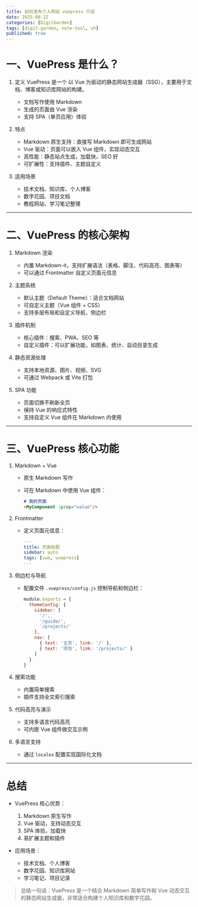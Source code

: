 ```yaml
---
title: 如何发布个人网站 vuepress 介绍
date: 2025-08-22
categories: [DigitGarden]
tags: [digit-garden, note-tool, sh]
published: true
---
```



# 一、VuePress 是什么？

1. 定义
   VuePress 是一个 以 Vue 为驱动的静态网站生成器（SSG），主要用于文档、博客或知识库网站的构建。

   * 文档写作使用 Markdown
   * 生成的页面由 Vue 渲染
   * 支持 SPA（单页应用）体验

2. 特点

   * Markdown 原生支持：直接写 Markdown 即可生成网站
   * Vue 驱动：页面可以嵌入 Vue 组件，实现动态交互
   * 高性能：静态站点生成，加载快，SEO 好
   * 可扩展性：支持插件、主题自定义

3. 适用场景

   * 技术文档、知识库、个人博客
   * 数字花园、项目文档
   * 教程网站、学习笔记整理

---

# 二、VuePress 的核心架构

1. Markdown 渲染

   * 内置 Markdown-it，支持扩展语法（表格、脚注、代码高亮、图表等）
   * 可以通过 Frontmatter 自定义页面元信息

2. 主题系统

   * 默认主题（Default Theme）：适合文档网站
   * 可自定义主题（Vue 组件 + CSS）
   * 支持多层布局和自定义导航、侧边栏

3. 插件机制

   * 核心插件：搜索、PWA、SEO 等
   * 自定义插件：可以扩展功能，如图表、统计、自动目录生成

4. 静态资源处理

   * 支持本地资源、图片、视频、SVG
   * 可通过 Webpack 或 Vite 打包

5. SPA 功能

   * 页面切换不刷新全页
   * 保持 Vue 的响应式特性
   * 支持自定义 Vue 组件在 Markdown 内使用

---

# 三、VuePress 核心功能

1. Markdown + Vue

   * 原生 Markdown 写作
   * 可在 Markdown 中使用 Vue 组件：

     ```markdown
     # 我的页面
     <MyComponent :prop="value"/>
     ```

2. Frontmatter

   * 定义页面元信息：

     ```yaml
     ---
     title: 页面标题
     sidebar: auto
     tags: [vue, vuepress]
     ---
     ```

3. 侧边栏与导航

   * 配置文件 `.vuepress/config.js` 控制导航和侧边栏：

     ```js
     module.exports = {
       themeConfig: {
         sidebar: [
           '/',
           '/guide/',
           '/projects/'
         ],
         nav: [
           { text: '主页', link: '/' },
           { text: '项目', link: '/projects/' }
         ]
       }
     }
     ```

4. 搜索功能

   * 内置简单搜索
   * 插件支持全文索引搜索

5. 代码高亮与演示

   * 支持多语言代码高亮
   * 可内嵌 Vue 组件做交互示例

6. 多语言支持

   * 通过 `locales` 配置实现国际化文档

---


# 总结

* VuePress 核心优势：

  1. Markdown 原生写作
  2. Vue 驱动，支持动态交互
  3. SPA 体验，加载快
  4. 易扩展主题和插件

* 应用场景：

  * 技术文档、个人博客
  * 数字花园、知识库网站
  * 学习笔记、项目记录

> 总结一句话：VuePress 是一个结合 Markdown 简单写作和 Vue 动态交互的静态网站生成器，非常适合构建个人知识库和数字花园。

